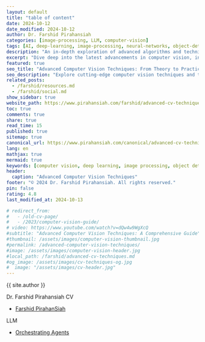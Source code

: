 ```yaml
---
layout: default
title: "table of content"
date: 2024-10-12
date_modified: 2024-10-12
author: Dr. Farshid Pirahansiah
categories: [image-processing, LLM, computer-vision]
tags: [AI, deep-learning, image-processing, neural-networks, object-detection]
description: "An in-depth exploration of advanced algorithms and techniques in computer vision, including real-time processing and AI integration."
excerpt: "Dive deep into the latest advancements in computer vision, including deep learning methodologies, real-time image processing, and their applications in modern technology."
featured: true
seo_title: "Advanced Computer Vision Techniques: From Theory to Practice"
seo_description: "Explore cutting-edge computer vision techniques and their applications in modern technology, including deep learning and real-time processing."
related_posts:
  - /farshid/resources.md
  - /farshid/social.md
show_sidebar: true
website_path: https://www.pirahansiah.com/farshid/advanced-cv-techniques.md
toc: true
comments: true
share: true
read_time: 15
published: true
sitemap: true
canonical_url: https://www.pirahansiah.com/canonical/advanced-cv-techniques
lang: en
mathjax: true
mermaid: true
keywords: [computer vision, deep learning, image processing, object detection, neural networks, AI]
header:
  caption: "Advanced Computer Vision Techniques"
footer: "© 2024 Dr. Farshid Pirahansiah. All rights reserved."
pin: false
rating: 4.8
last_modified_at: 2024-10-13

# redirect_from:
#   - /old-cv-page/
#   - /2023/computer-vision-guide/
# video: https://www.youtube.com/watch?v=dQw4w9WgXcQ
#subtitle: "Advanced Computer Vision Techniques: A Comprehensive Guide"
#thumbnail: /assets/images/computer-vision-thumbnail.jpg
#permalink: /advanced-computer-vision-techniques/
#image: /assets/images/computer-vision-header.jpg
#local_path: /farshid/advanced-cv-techniques.md
#og_image: /assets/images/cv-techniques-og.jpg
#  image: "/assets/images/cv-header.jpg"
---
```

<!-- author: "{{ site.author }}"
title: "table of content " {{ site.name }} 
author: "{{ site.author }}"
{{ site.author }}
local_path: /farshid/toc.md
website_path: https://www.pirahansiah.com/farshid/toc.md -->


{{ site.author }}

Dr. Farshid Pirahansiah CV
  - [Farshid PirahanSiah](/farshid/Resources####Resume)







LLM
  - [Orchestrating Agents](/farshid/Resources####LLM)